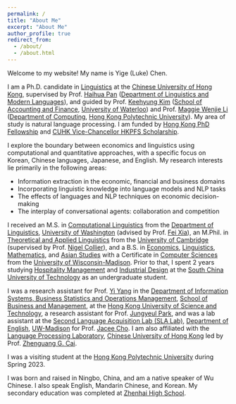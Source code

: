 ```yaml
---
permalink: /
title: "About Me"
excerpt: "About Me"
author_profile: true
redirect_from: 
  - /about/
  - /about.html
---
```


Welcome to my website! My name is Yige (Luke) Chen. 

I am a Ph.D. candidate in [Linguistics](https://ling.cuhk.edu.hk/) at the [Chinese University of Hong Kong](https://www.cuhk.edu.hk/english/), supervised by Prof. [Haihua Pan](https://ling.cuhk.edu.hk/people/faculty-linguistics/pan-haihua/) ([Department of Linguistics and Modern Languages](https://ling.cuhk.edu.hk/)), and guided by Prof. [Keehyung Kim](https://uwaterloo.ca/school-of-accounting-and-finance/people-profiles/keehyung-kim) ([School of Accounting and Finance](https://uwaterloo.ca/school-of-accounting-and-finance/), [University of Waterloo](https://uwaterloo.ca/)) and Prof. [Maggie Wenjie Li](https://www.polyu.edu.hk/comp/people/academic-staff/prof-li-wenjie-maggie/) ([Department of Computing](https://www.polyu.edu.hk/comp/), [Hong Kong Polytechnic University](https://www.polyu.edu.hk/en/)). My area of study is natural language processing. I am funded by [Hong Kong PhD Fellowship](https://www.ugc.edu.hk/eng/rgc/funding_opport/hkpfs/) and [CUHK Vice-Chancellor HKPFS Scholarship](https://www.gs.cuhk.edu.hk/admissions/scholarships-fees/hkpfs). 

I explore the boundary between economics and linguistics using computational and quantitative approaches, with a specific focus on Korean, Chinese languages, Japanese, and English. My research interests lie primarily in the following areas: 

* Information extraction in the economic, financial and business domains
* Incorporating linguistic knowledge into language models and NLP tasks
* The effects of languages and NLP techniques on economic decision-making
* The interplay of conversational agents: collaboration and competition

I received an M.S. in [Computational Linguistics](https://www.compling.uw.edu/) from the [Department of Linguistics](https://linguistics.washington.edu/), [University of Washington](https://www.washington.edu/) (advised by Prof. [Fei Xia](https://linguistics.washington.edu/people/fei-xia)), an M.Phil. in [Theoretical and Applied Linguistics](https://www.mmll.cam.ac.uk/dtal) from the [University of Cambridge](https://www.cam.ac.uk/) (supervised by Prof. [Nigel Collier](https://www.mmll.cam.ac.uk/nhc30)), and a B.S. in [Economics](https://econ.wisc.edu/), [Linguistics](https://langsci.wisc.edu/), [Mathematics](https://math.wisc.edu/), and [Asian Studies](https://eastasia.wisc.edu/) with a Certificate in [Computer Sciences](https://www.cs.wisc.edu/) from the [University of Wisconsin-Madison](https://www.wisc.edu/). Prior to that, I spent 2 years studying [Hospitality Management](http://www2.scut.edu.cn/tourism/) and [Industrial Design](http://www2.scut.edu.cn/design/) at the [South China University of Technology](https://www.scut.edu.cn/new/) as an undergraduate student. 

I was a research assistant for Prof. [Yi Yang](https://isom.hkust.edu.hk/faculty-and-staff/directory/imyiyang) in the [Department of Information Systems, Business Statistics and Operations Management](https://isom.hkust.edu.hk/), [School of Business and Management](https://bm.hkust.edu.hk/), at the [Hong Kong University of Science and Technology](https://hkust.edu.hk/), a research assistant for Prof. [Jungyeul Park](https://linguistics.ubc.ca/profile/jungyeul-park), and was a lab assistant at the [Second Language Acquisition Lab (SLA Lab)](https://dept.english.wisc.edu/slalab/), [Department of English](https://english.wisc.edu/), [UW-Madison](https://www.wisc.edu/) for Prof. [Jacee Cho](https://english.wisc.edu/staff/cho-jacee/). I am also affiliated with the [Language Processing Laboratory](https://cuhklpl.github.io/), [Chinese University of Hong Kong](https://www.cuhk.edu.hk/english/) led by Prof. [Zhenguang G. Cai](https://ling.cuhk.edu.hk/people/faculty-linguistics/cai-zhenguang/). 

I was a visiting student at the [Hong Kong Polytechnic University](https://www.polyu.edu.hk/en/) during Spring 2023. 

I was born and raised in Ningbo, China, and am a native speaker of Wu Chinese. I also speak English, Mandarin Chinese, and Korean. My secondary education was completed at [Zhenhai High School](http://zhzx.net.cn/). 
